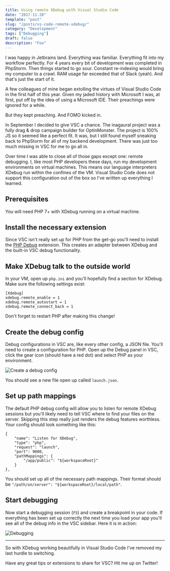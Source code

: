 ```yaml
---
title: Using remote XDebug with Visual Studio Code
date: "2017-11-28"
template: "post"
slug: "/posts/vs-code-remote-xdebug/"
category: "Development"
tags: ["Debugging"]
draft: false
description: "Foo"
---
```


I was happy in Jetbrains land. Everything was familiar. Everything fit into my workflow perfectly. For 4 years every bit of development was completed in PhpStorm. Then things started to go sour. Constant re-indexing would bring my computer to a crawl. RAM usage far exceeded that of Slack (yeah). And that's just the start of it.

A few colleagues of mine began extolling the virtues of Visual Studio Code in the first half of this year. Given my jaded history with Microsoft I was, at first, put off by the idea of using a Microsoft IDE. Their preachings were ignored for a while.

But they kept preaching. And FOMO kicked in.

In September I decided to give VSC a chance. The inagaural project was a fully drag & drop campaign builder for OptinMonster. The project is 100% JS so it seemed like a perfect fit. It was, but I still found myself sneaking back to PhpStorm for all of my backend development. There was just too much missing in VSC for me to go all in.

Over time I was able to close all of those gaps except one: remote debugging. I, like most PHP developers these days, run my development environments on virtual machines. This means our language interpreters XDebug run within the confines of the VM. Visual Studio Code does not support this configuration out of the box so I've written up everything I learned.

## Prerequisites
You will need PHP 7+ with XDebug running on a virtual machine.

## Install the necessary extension
Since VSC isn't really set up for PHP from the get-go you'll need to install the [PHP Debug](https://marketplace.visualstudio.com/items?itemName=felixfbecker.php-debug) extension. This creates an adapter between XDebug and the built-in VSC debug functionality.

## Make XDebug talk to the outside world
In your VM, open up `php.ini` and you'll hopefully find a section for XDebug. Make sure the following settings exist:

```
[Xdebug]
xdebug.remote_enable = 1
xdebug.remote_autostart = 1
xdebug.remote_connect_back = 1
```

Don't forget to restart PHP after making this change!

## Create the debug config
Debug configurations in VSC are, like every other config, a JSON file. You'll need to create a configuration for PHP. Open up the Debug panel in VSC, click the gear icon (should have a red dot) and select PHP as your environment. 

![Create a debug config](/media/create-config.png)

You should see a new file open up called `launch.json`.

## Set up path mappings
The default PHP debug config will allow you to listen for remote XDebug sessions but you'll likely need to tell VSC where to find your files on the server. Skipping this step really just renders the debug features worthless. Your config should look something like this:

```
{
    "name": "Listen for XDebug",
    "type": "php",
    "request": "launch",
    "port": 9000,
    "pathMappings": {
        "/app/public": "${workspaceRoot}"
    }
},
```

You should set up all of the necessary path mappings. Their format should be `"/path/on/server": "${workspaceRoot}/local/path"`.

## Start debugging
Now start a debugging session (`F5`) and create a breakpoint in your code. If everything has been set up correctly the next time you load your app you'll see all of the debug info in the VSC sidebar. Here it is in action:

![Debugging](/media/debugging.gif)

---

So with XDebug working beautifully in Visual Studio Code I've removed my last hurdle to switching.

Have any great tips or extensions to share for VSC? Hit me up on Twitter!